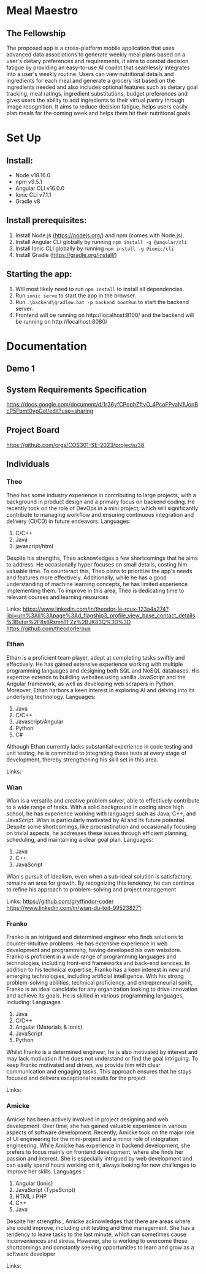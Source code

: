 # Meal Maestro
## The Fellowship

The proposed app is a cross-platform mobile application that uses advanced data
associations to generate weekly meal plans based on a user's dietary preferences and
requirements, it aims to combat decision fatigue by providing an easy-to-use AI copilot that
seamlessly integrates into a user's weekly routine. Users can view nutritional details and
ingredients for each meal and generate a grocery list based on the ingredients needed and
also includes optional features such as dietary goal tracking, meal ratings, ingredient
substitutions, budget preferences and gives users the ability to add ingredients to their
virtual pantry through image recognition. It aims to reduce decision fatigue, helps users
easily plan meals for the coming week and helps them hit their nutritional goals.

# Set Up
## Install:
- Node v18.16.0
- npm v9.5.1
- Angular CLI v16.0.0
- Ionic CLI v7.1.1
- Gradle v8

## Install prerequisites:

1. Install Node.js (https://nodejs.org/) and npm (comes with Node.js).
2. Install Angular CLI globally by running `npm install -g @angular/cli`
3. Install Ionic CLI globally by running `npm install -g @ionic/cli`
4. Install Gradle (https://gradle.org/install/)

## Starting the app:
1. Will most likely need to run `npm install` to install all dependencies.
2. Run `ionic serve` to start the app in the browser.
3. Run `.\backend\gradlew.bat -p backend bootRun` to start the backend server.
4. Frontend will be running on http://localhost:8100/ and the backend will be running on http://localhost:8080/

# Documentation
## Demo 1



## System Requirements Specification

https://docs.google.com/document/d/1r36yfCPophZftvO_4PcoFPyaN1UonBcP5Fbmt0ypGoI/edit?usp=sharing

## Project Board

https://github.com/orgs/COS301-SE-2023/projects/38

## Individuals

### Theo
Theo has some industry experience in contributing to large projects, with a background in
product design and a primary focus on backend coding. He recently took on the role of
DevOps in a mini project, which will significantly contribute to managing workflow and
ensuring continuous integration and delivery (CI/CD) in future endeavors.
Languages:
1. C/C++
2. Java
3. javascript/html

Despite his strengths, Theo acknowledges a few shortcomings that he aims to address. He
occasionally hyper focuses on small details, costing him valuable time. To counteract this,
Theo plans to prioritize the app's needs and features more effectively. Additionally, while
he has a good understanding of machine learning concepts, he has limited experience
implementing them. To improve in this area, Theo is dedicating time to relevant courses
and learning resources

Links:
https://www.linkedin.com/in/theodor-le-roux-123a4a274?lipi=urn%3Ali%3Apage%3Ad_flagship3_profile_view_base_contact_details%3Butxr%2F8s6RsmhTFZz%2BJK83Q%3D%3D
https://github.com/theodorleroux

### Ethan
Ethan is a proficient team player, adept at completing tasks swiftly and effectively. He has
gained extensive experience working with multiple programming languages and designing
both SQL and NoSQL databases. His expertise extends to building websites using vanilla
JavaScript and the Angular framework, as well as developing web scrapers in Python.
Moreover, Ethan harbors a keen interest in exploring AI and delving into its underlying
technology.
Languages:
1. Java
2. C/C++
3. Javascript/Angular
4. Python
5. C#

Although Ethan currently lacks substantial experience in code testing and unit testing, he is
committed to integrating these tests at every stage of development, thereby strengthening
his skill set in this area.

Links:

### Wian
Wian is a versatile and creative problem solver, able to effectively contribute to a wide
range of tasks. With a solid background in coding since high school, he has experience
working with languages such as Java, C++, and JavaScript. Wian is particularly motivated by
AI and its future potential. Despite some shortcomings, like procrastination and
occasionally focusing on trivial aspects, he addresses these issues through efficient
planning, scheduling, and maintaining a clear goal plan.
Languages:
1. Java
2. C++
3. JavaScript

Wian's pursuit of idealism, even when a sub-ideal solution is satisfactory, remains an area
for growth. By recognizing this tendency, he can continue to refine his approach to
problem-solving and project management

Links:
https://github.com/gryffindor-coder
https://www.linkedin.com/in/wian-du-toit-995238271

### Franko
Franko is an intrigued and determined engineer who finds solutions to counter-intuitive
problems. He has extensive experience in web development and programming, having
developed his own webstore. Franko is proficient in a wide range of programming
languages and technologies, including front-end frameworks and back-end services. In
addition to his technical expertise, Franko has a keen interest in new and emerging
technologies, including artificial intelligence.
With his strong problem-solving abilities, technical proficiency, and entrepreneurial spirit,
Franko is an ideal candidate for any organization looking to drive innovation and achieve its
goals. He is skilled in various programming languages, including:
Languages :
1. Java
2. C/C++
3. Angular (Materials & Ionic)
4. JavaScript
5. Python

Whilst Franko is a determined engineer, he is also motivated by interest and may lack
motivation if he does not understand or find the goal intriguing. To keep Franko motivated
and driven, we provide him with clear communication and engaging tasks. This approach
ensures that he stays focused and delivers exceptional results for the project

Links:

### Amicke
Amicke has been actively involved in project designing and web development. Over time,
she has gained valuable experience in various aspects of software development. Recently,
Amicke took on the major role of UI engineering for the mini-project and a minor role of
integration engineering. While Amicke has experience in backend development, she prefers
to focus mainly on frontend development, where she finds her passion and interest. She is
especially intrigued by web development and can easily spend hours working on it, always
looking for new challenges to improve her skills.
Languages :
1. Angular (Ionic)
2. JavaScript (TypeScript)
3. HTML / PHP
4. C++
5. Java

Despite her strengths , Amicke acknowledges that there are areas where she could
improve, including unit testing and time management. She has a tendency to leave tasks to
the last minute, which can sometimes cause inconveniences and stress. However, she is
working to overcome these shortcomings and constantly seeking opportunities to learn
and grow as a software developer

Links:
